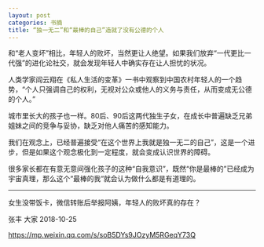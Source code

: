 ```yaml
---
layout: post
categories: 书摘
title: “独一无二”和“最棒的自己”造就了没有公德的个人
---
```


和“老人变坏”相比，年轻人的败坏，当然更让人绝望。如果我们放弃“一代更比一代强”的进化论社交，就会发现年轻人中确实存在让人担忧的状况。

人类学家阎云翔在《私人生活的变革》一书中观察到中国农村年轻人的一个趋势，“个人只强调自己的权利，无视对公众或他人的义务与责任，从而变成无公德的个人。”

城市里长大的孩子也一样。80后、90后这两代独生子女，在成长中普遍缺乏兄弟姐妹之间的竞争与妥协，缺乏对他人痛苦的感知能力。

我们在观念上，已经普遍接受“在这个世界上我就是独一无二的自己”，这是一个进步，但是如果这个观念极化到一定程度，就会变成认识世界的障碍。

很多家长都在有意无意间强化孩子的这种“自我意识”，既然“你是最棒的”已经成为宇宙真理，那么这个“最棒的我“就会认为做什么都是有道理的。

---

女生没带饭卡，微信转账后举报阿姨，年轻人的败坏真的存在？

张丰  大家  2018-10-25

https://mp.weixin.qq.com/s/soB5DYs9JOzyM5RGeqY73Q